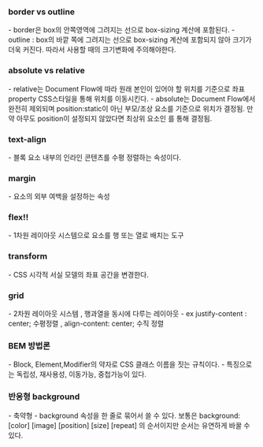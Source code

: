 <h3>border vs outline</h3>
- border은 box의 안쪽영역에 그려지는 선으로 box-sizing 계산에 포함된다.
- outline : box의 바깥 쪽에 그려지는 선으로 box-sizing 계산에 포함되지 않아 크기가 더욱 커진다. 따라서 사용할 때의 크기변화에 주의해야한다.

<h3> absolute vs relative </h3>
- relative는 Document Flow에 따라 원래 본인이 있어야 할 위치를 기준으로 좌표 property CSS스타일을 통해 위치를 이동시킨다.
- absolute는 Document Flow에서 완전히 제외되며 position:static이 아닌 부모/조상 요소를 기준으로 위치가 결정됨. 만약 아무도 position이 설정되지 않았다면 최상위 요소인 <!-- <body> --> 를 통해 결정됨.

<h3>text-align</h3>
- 블록 요소 내부의 인라인 콘텐츠를 수평 정렬하는 속성이다.
<h3>margin</h3>
- 요소의 외부 여백을 설정하는 속성
<h3>flex!!</h3>
- 1차원 레이아웃 시스템으로 요소를 행 또는 열로 배치는 도구
<h3>transform</h3>
- CSS 시각적 서실 모델의 좌표 공간을 변경한다.
<h3>grid</h3>
- 2차원 레이아웃 시스템 , 행과열을 동시에 다루는 레이아웃
- ex justify-content : center; 수평정렬 , align-content: center; 수직 정렬

<h3> BEM 방법론 </h3>
- Block, Element,Modifier의 약자로 CSS 클래스 이름을 짓는 규칙이다.
- 특징으로는 독립성, 재사용성, 이동가능, 중첩가능이 있다.

<h3>반응형 background</h3>
- 축약형
    - background 속성을 한 줄로 묶어서 쓸 수 있다.
    보통은 background: [color] [image] [position] [size] [repeat] 의 순서이지만 순서는 유연하게 바꿀 수 있다.